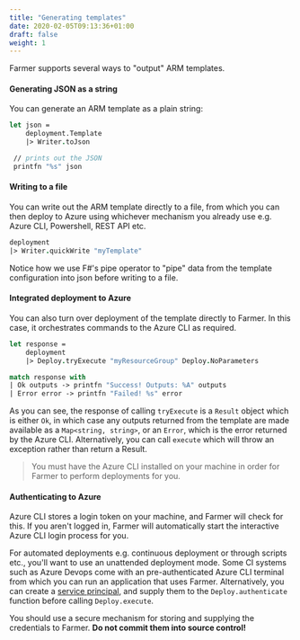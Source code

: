 ```yaml
---
title: "Generating templates"
date: 2020-02-05T09:13:36+01:00
draft: false
weight: 1
---
```


Farmer supports several ways to "output" ARM templates.

#### Generating JSON as a string
You can generate an ARM template as a plain string:

```fsharp
let json =
    deployment.Template
    |> Writer.toJson

 // prints out the JSON
 printfn "%s" json
```

#### Writing to a file
You can write out the ARM template directly to a file, from which you can then deploy to Azure using whichever mechanism you already use e.g. Azure CLI, Powershell, REST API etc.

```fsharp
deployment
|> Writer.quickWrite "myTemplate"
```

Notice how we use F#'s pipe operator to "pipe" data from the template configuration into json before writing to a file.

#### Integrated deployment to Azure
You can also turn over deployment of the template directly to Farmer. In this case, it orchestrates commands to the Azure CLI as required.

```fsharp
let response =
    deployment
    |> Deploy.tryExecute "myResourceGroup" Deploy.NoParameters

match response with
| Ok outputs -> printfn "Success! Outputs: %A" outputs
| Error error -> printfn "Failed! %s" error
```

As you can see, the response of calling `tryExecute` is a `Result` object which is either `Ok`, in which case any outputs returned from the template are made available as a `Map<string, string>`, or an `Error`, which is the error returned by the Azure CLI. Alternatively, you can call `execute` which will throw an exception rather than return a Result.

> You must have the Azure CLI installed on your machine in order for Farmer to perform deployments for you.

#### Authenticating to Azure
Azure CLI stores a login token on your machine, and Farmer will check for this. If you aren't logged in, Farmer will automatically start the interactive Azure CLI login process for you.

For automated deployments e.g. continuous deployment or through scripts etc., you'll want to use an unattended deployment mode. Some CI systems such as Azure Devops come with an pre-authenticated Azure CLI terminal from which you can run an application that uses Farmer. Alternatively, you can create a [service principal](../../deployment-guidance#how-do-i-create-a-service-principal), and supply them to the `Deploy.authenticate` function before calling `Deploy.execute`.

You should use a secure mechanism for storing and supplying the credentials to Farmer. **Do not commit them into source control!**